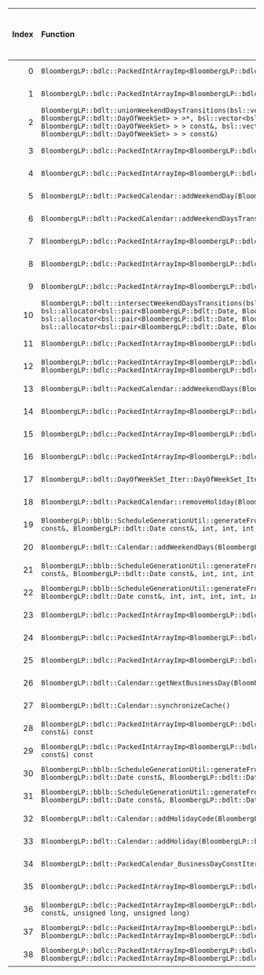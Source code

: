 |   Index | Function                                                                                                                                                                                                                                                                                                                                                                                                                                                                                                                                                                                       |   Difference in number of lines |   Function size difference in bytes | Disassembly                                                               |   Number of lines in `assume` build |   Number of bytes in `assume` build |   Number of lines in `none` build |   Number of bytes in `none` build |
|--------:|:-----------------------------------------------------------------------------------------------------------------------------------------------------------------------------------------------------------------------------------------------------------------------------------------------------------------------------------------------------------------------------------------------------------------------------------------------------------------------------------------------------------------------------------------------------------------------------------------------|--------------------------------:|------------------------------------:|:--------------------------------------------------------------------------|------------------------------------:|------------------------------------:|----------------------------------:|----------------------------------:|
|       0 | `BloombergLP::bdlc::PackedIntArrayImp<BloombergLP::bdlc::PackedIntArrayImp_Unsigned>::replaceImp(void*, unsigned long, int, void*, unsigned long, int, unsigned long)`                                                                                                                                                                                                                                                                                                                                                                                                                         |                              35 |                                 176 | [Assumed](0.assume.s.txt), [Ignored](0.none.s.txt), [Diff](0.diff.txt)    |                                5600 |                             4313488 |                              5424 |                           4314512 |
|       1 | `BloombergLP::bdlc::PackedIntArrayImp<BloombergLP::bdlc::PackedIntArrayImp_Signed>::replaceImp(void*, unsigned long, int, void*, unsigned long, int, unsigned long)`                                                                                                                                                                                                                                                                                                                                                                                                                           |                              30 |                                 128 | [Assumed](1.assume.s.txt), [Ignored](1.none.s.txt), [Diff](1.diff.txt)    |                                5216 |                             4300080 |                              5088 |                           4301168 |
|       2 | `BloombergLP::bdlt::unionWeekendDaysTransitions(bsl::vector<bsl::pair<BloombergLP::bdlt::Date, BloombergLP::bdlt::DayOfWeekSet>, bsl::allocator<bsl::pair<BloombergLP::bdlt::Date, BloombergLP::bdlt::DayOfWeekSet> > >*, bsl::vector<bsl::pair<BloombergLP::bdlt::Date, BloombergLP::bdlt::DayOfWeekSet>, bsl::allocator<bsl::pair<BloombergLP::bdlt::Date, BloombergLP::bdlt::DayOfWeekSet> > > const&, bsl::vector<bsl::pair<BloombergLP::bdlt::Date, BloombergLP::bdlt::DayOfWeekSet>, bsl::allocator<bsl::pair<BloombergLP::bdlt::Date, BloombergLP::bdlt::DayOfWeekSet> > > const&)`     |                               8 |                                  32 | [Assumed](2.assume.s.txt), [Ignored](2.none.s.txt), [Diff](2.diff.txt)    |                                 624 |                             4262240 |                               592 |                           4262368 |
|       3 | `BloombergLP::bdlc::PackedIntArrayImp<BloombergLP::bdlc::PackedIntArrayImp_Signed>::append(long)`                                                                                                                                                                                                                                                                                                                                                                                                                                                                                              |                               7 |                                  32 | [Assumed](3.assume.s.txt), [Ignored](3.none.s.txt), [Diff](3.diff.txt)    |                                 528 |                             4307392 |                               496 |                           4308400 |
|       4 | `BloombergLP::bdlc::PackedIntArrayImp<BloombergLP::bdlc::PackedIntArrayImp_Unsigned>::append(unsigned long)`                                                                                                                                                                                                                                                                                                                                                                                                                                                                                   |                               7 |                                  32 | [Assumed](4.assume.s.txt), [Ignored](4.none.s.txt), [Diff](4.diff.txt)    |                                 480 |                             4321024 |                               448 |                           4321920 |
|       5 | `BloombergLP::bdlt::PackedCalendar::addWeekendDay(BloombergLP::bdlt::DayOfWeek::Enum)`                                                                                                                                                                                                                                                                                                                                                                                                                                                                                                         |                               4 |                                  16 | [Assumed](5.assume.s.txt), [Ignored](5.none.s.txt), [Diff](5.diff.txt)    |                                 112 |                             4261344 |                                96 |                           4261504 |
|       6 | `BloombergLP::bdlt::PackedCalendar::addWeekendDaysTransition(BloombergLP::bdlt::Date const&, BloombergLP::bdlt::DayOfWeekSet const&)`                                                                                                                                                                                                                                                                                                                                                                                                                                                          |                               3 |                                  16 | [Assumed](6.assume.s.txt), [Ignored](6.none.s.txt), [Diff](6.diff.txt)    |                                 144 |                             4261552 |                               128 |                           4261696 |
|       7 | `BloombergLP::bdlc::PackedIntArrayImp<BloombergLP::bdlc::PackedIntArrayImp_Signed>::replace(unsigned long, long)`                                                                                                                                                                                                                                                                                                                                                                                                                                                                              |                               2 |                                  16 | [Assumed](7.assume.s.txt), [Ignored](7.none.s.txt), [Diff](7.diff.txt)    |                                 384 |                             4310464 |                               368 |                           4311440 |
|       8 | `BloombergLP::bdlc::PackedIntArrayImp<BloombergLP::bdlc::PackedIntArrayImp_Unsigned>::insert(unsigned long, unsigned long)`                                                                                                                                                                                                                                                                                                                                                                                                                                                                    |                               2 |                                  16 | [Assumed](8.assume.s.txt), [Ignored](8.none.s.txt), [Diff](8.diff.txt)    |                                 544 |                             4322304 |                               528 |                           4323360 |
|       9 | `BloombergLP::bdlc::PackedIntArrayImp<BloombergLP::bdlc::PackedIntArrayImp_Unsigned>::replace(unsigned long, unsigned long)`                                                                                                                                                                                                                                                                                                                                                                                                                                                                   |                               2 |                                  16 | [Assumed](9.assume.s.txt), [Ignored](9.none.s.txt), [Diff](9.diff.txt)    |                                 352 |                             4324000 |                               336 |                           4325376 |
|      10 | `BloombergLP::bdlt::intersectWeekendDaysTransitions(bsl::vector<bsl::pair<BloombergLP::bdlt::Date, BloombergLP::bdlt::DayOfWeekSet>, bsl::allocator<bsl::pair<BloombergLP::bdlt::Date, BloombergLP::bdlt::DayOfWeekSet> > >*, bsl::vector<bsl::pair<BloombergLP::bdlt::Date, BloombergLP::bdlt::DayOfWeekSet>, bsl::allocator<bsl::pair<BloombergLP::bdlt::Date, BloombergLP::bdlt::DayOfWeekSet> > > const&, bsl::vector<bsl::pair<BloombergLP::bdlt::Date, BloombergLP::bdlt::DayOfWeekSet>, bsl::allocator<bsl::pair<BloombergLP::bdlt::Date, BloombergLP::bdlt::DayOfWeekSet> > > const&)` |                               2 |                                  16 | [Assumed](10.assume.s.txt), [Ignored](10.none.s.txt), [Diff](10.diff.txt) |                                 272 |                             4263408 |                               256 |                           4263504 |
|      11 | `BloombergLP::bdlc::PackedIntArrayImp<BloombergLP::bdlc::PackedIntArrayImp_Signed>::insert(unsigned long, long)`                                                                                                                                                                                                                                                                                                                                                                                                                                                                               |                               2 |                                   0 | [Assumed](11.assume.s.txt), [Ignored](11.none.s.txt), [Diff](11.diff.txt) |                                 592 |                             4308720 |                               592 |                           4309696 |
|      12 | `BloombergLP::bdlc::PackedIntArrayImp<BloombergLP::bdlc::PackedIntArrayImp_Signed>::replace(unsigned long, BloombergLP::bdlc::PackedIntArrayImp<BloombergLP::bdlc::PackedIntArrayImp_Signed> const&, unsigned long, unsigned long)`                                                                                                                                                                                                                                                                                                                                                            |                               1 |                                   0 | [Assumed](12.assume.s.txt), [Ignored](12.none.s.txt), [Diff](12.diff.txt) |                                 720 |                             4310848 |                               720 |                           4311808 |
|      13 | `BloombergLP::bdlt::PackedCalendar::addWeekendDays(BloombergLP::bdlt::DayOfWeekSet const&)`                                                                                                                                                                                                                                                                                                                                                                                                                                                                                                    |                               1 |                                   0 | [Assumed](13.assume.s.txt), [Ignored](13.none.s.txt), [Diff](13.diff.txt) |                                  96 |                             4261456 |                                96 |                           4261600 |
|      14 | `BloombergLP::bdlc::PackedIntArrayImp<BloombergLP::bdlc::PackedIntArrayImp_Signed>::PackedIntArrayImp(unsigned long, long, BloombergLP::bslma::Allocator*)`                                                                                                                                                                                                                                                                                                                                                                                                                                    |                              -2 |                                   0 | [Assumed](14.assume.s.txt), [Ignored](14.none.s.txt), [Diff](14.diff.txt) |                                 384 |                             4306656 |                               384 |                           4307664 |
|      15 | `BloombergLP::bdlc::PackedIntArrayImp<BloombergLP::bdlc::PackedIntArrayImp_Signed>::replaceImp(unsigned long, long)`                                                                                                                                                                                                                                                                                                                                                                                                                                                                           |                              -2 |                                   0 | [Assumed](15.assume.s.txt), [Ignored](15.none.s.txt), [Diff](15.diff.txt) |                                  48 |                             4305296 |                                48 |                           4306256 |
|      16 | `BloombergLP::bdlc::PackedIntArrayImp<BloombergLP::bdlc::PackedIntArrayImp_Unsigned>::replaceImp(unsigned long, unsigned long)`                                                                                                                                                                                                                                                                                                                                                                                                                                                                |                              -2 |                                   0 | [Assumed](16.assume.s.txt), [Ignored](16.none.s.txt), [Diff](16.diff.txt) |                                  48 |                             4319088 |                                48 |                           4319936 |
|      17 | `BloombergLP::bdlt::DayOfWeekSet_Iter::DayOfWeekSet_Iter(int, int)`                                                                                                                                                                                                                                                                                                                                                                                                                                                                                                                            |                              -2 |                                   0 | [Assumed](17.assume.s.txt), [Ignored](17.none.s.txt), [Diff](17.diff.txt) |                                  48 |                             4253248 |                                48 |                           4253408 |
|      18 | `BloombergLP::bdlt::PackedCalendar::removeHoliday(BloombergLP::bdlt::Date const&)`                                                                                                                                                                                                                                                                                                                                                                                                                                                                                                             |                              -2 |                                   0 | [Assumed](18.assume.s.txt), [Ignored](18.none.s.txt), [Diff](18.diff.txt) |                                 432 |                             4263808 |                               432 |                           4263888 |
|      19 | `BloombergLP::bblb::ScheduleGenerationUtil::generateFromDayOfWeekInMonth(bsl::vector<BloombergLP::bdlt::Date, bsl::allocator<BloombergLP::bdlt::Date> >*, BloombergLP::bdlt::Date const&, BloombergLP::bdlt::Date const&, int, int, int, BloombergLP::bdlt::DayOfWeek::Enum, int)`                                                                                                                                                                                                                                                                                                             |                              -3 |                                   0 | [Assumed](19.assume.s.txt), [Ignored](19.none.s.txt), [Diff](19.diff.txt) |                                 560 |                             4243264 |                               560 |                           4243312 |
|      20 | `BloombergLP::bdlt::Calendar::addWeekendDays(BloombergLP::bdlt::DayOfWeekSet const&)`                                                                                                                                                                                                                                                                                                                                                                                                                                                                                                          |                              -3 |                                   0 | [Assumed](20.assume.s.txt), [Ignored](20.none.s.txt), [Diff](20.diff.txt) |                                 320 |                             4246544 |                               320 |                           4246688 |
|      21 | `BloombergLP::bblb::ScheduleGenerationUtil::generateFromBusinessDayOfMonth(bsl::vector<BloombergLP::bdlt::Date, bsl::allocator<BloombergLP::bdlt::Date> >*, BloombergLP::bdlt::Date const&, BloombergLP::bdlt::Date const&, int, int, int, BloombergLP::bdlt::Calendar const&, int)`                                                                                                                                                                                                                                                                                                           |                              -4 |                                   0 | [Assumed](21.assume.s.txt), [Ignored](21.none.s.txt), [Diff](21.diff.txt) |                                 608 |                             4241728 |                               608 |                           4241760 |
|      22 | `BloombergLP::bblb::ScheduleGenerationUtil::generateFromDayOfMonth(bsl::vector<BloombergLP::bdlt::Date, bsl::allocator<BloombergLP::bdlt::Date> >*, BloombergLP::bdlt::Date const&, BloombergLP::bdlt::Date const&, int, int, int, int, int)`                                                                                                                                                                                                                                                                                                                                                  |                              -4 |                                   0 | [Assumed](22.assume.s.txt), [Ignored](22.none.s.txt), [Diff](22.diff.txt) |                                 672 |                             4241056 |                               672 |                           4241088 |
|      23 | `BloombergLP::bdlc::PackedIntArrayImp<BloombergLP::bdlc::PackedIntArrayImp_Signed>::operator[](unsigned long) const`                                                                                                                                                                                                                                                                                                                                                                                                                                                                           |                              -4 |                                 -16 | [Assumed](23.assume.s.txt), [Ignored](23.none.s.txt), [Diff](23.diff.txt) |                                  48 |                             4312512 |                                64 |                           4313520 |
|      24 | `BloombergLP::bdlc::PackedIntArrayImp<BloombergLP::bdlc::PackedIntArrayImp_Unsigned>::PackedIntArrayImp(unsigned long, unsigned long, BloombergLP::bslma::Allocator*)`                                                                                                                                                                                                                                                                                                                                                                                                                         |                              -4 |                                 -16 | [Assumed](24.assume.s.txt), [Ignored](24.none.s.txt), [Diff](24.diff.txt) |                                 336 |                             4320336 |                               352 |                           4321216 |
|      25 | `BloombergLP::bdlc::PackedIntArrayImp<BloombergLP::bdlc::PackedIntArrayImp_Unsigned>::operator[](unsigned long) const`                                                                                                                                                                                                                                                                                                                                                                                                                                                                         |                              -4 |                                 -16 | [Assumed](25.assume.s.txt), [Ignored](25.none.s.txt), [Diff](25.diff.txt) |                                  48 |                             4325760 |                                64 |                           4327376 |
|      26 | `BloombergLP::bdlt::Calendar::getNextBusinessDay(BloombergLP::bdlt::Date*, BloombergLP::bdlt::Date const&, int) const`                                                                                                                                                                                                                                                                                                                                                                                                                                                                         |                              -5 |                                 -16 | [Assumed](26.assume.s.txt), [Ignored](26.none.s.txt), [Diff](26.diff.txt) |                                  80 |                             4247152 |                                96 |                           4247296 |
|      27 | `BloombergLP::bdlt::Calendar::synchronizeCache()`                                                                                                                                                                                                                                                                                                                                                                                                                                                                                                                                              |                              -5 |                                 -32 | [Assumed](27.assume.s.txt), [Ignored](27.none.s.txt), [Diff](27.diff.txt) |                                 544 |                             4244384 |                               576 |                           4244432 |
|      28 | `BloombergLP::bdlc::PackedIntArrayImp<BloombergLP::bdlc::PackedIntArrayImp_Signed>::isEqualImp(BloombergLP::bdlc::PackedIntArrayImp<BloombergLP::bdlc::PackedIntArrayImp_Signed> const&) const`                                                                                                                                                                                                                                                                                                                                                                                                |                              -5 |                                 -64 | [Assumed](28.assume.s.txt), [Ignored](28.none.s.txt), [Diff](28.diff.txt) |                                 816 |                             4305360 |                               880 |                           4306320 |
|      29 | `BloombergLP::bdlc::PackedIntArrayImp<BloombergLP::bdlc::PackedIntArrayImp_Unsigned>::isEqualImp(BloombergLP::bdlc::PackedIntArrayImp<BloombergLP::bdlc::PackedIntArrayImp_Unsigned> const&) const`                                                                                                                                                                                                                                                                                                                                                                                            |                              -5 |                                 -64 | [Assumed](29.assume.s.txt), [Ignored](29.none.s.txt), [Diff](29.diff.txt) |                                 816 |                             4319152 |                               880 |                           4320000 |
|      30 | `BloombergLP::bblb::ScheduleGenerationUtil::generateFromDayInterval(bsl::vector<BloombergLP::bdlt::Date, bsl::allocator<BloombergLP::bdlt::Date> >*, BloombergLP::bdlt::Date const&, BloombergLP::bdlt::Date const&, BloombergLP::bdlt::Date const&, int)`                                                                                                                                                                                                                                                                                                                                     |                              -6 |                                 -16 | [Assumed](30.assume.s.txt), [Ignored](30.none.s.txt), [Diff](30.diff.txt) |                                 192 |                             4240864 |                               208 |                           4240880 |
|      31 | `BloombergLP::bblb::ScheduleGenerationUtil::generateFromDayOfWeekAfterDayOfMonth(bsl::vector<BloombergLP::bdlt::Date, bsl::allocator<BloombergLP::bdlt::Date> >*, BloombergLP::bdlt::Date const&, BloombergLP::bdlt::Date const&, int, int, int, BloombergLP::bdlt::DayOfWeek::Enum, int)`                                                                                                                                                                                                                                                                                                     |                              -6 |                                 -16 | [Assumed](31.assume.s.txt), [Ignored](31.none.s.txt), [Diff](31.diff.txt) |                                 928 |                             4242336 |                               944 |                           4242368 |
|      32 | `BloombergLP::bdlt::Calendar::addHolidayCode(BloombergLP::bdlt::Date const&, int)`                                                                                                                                                                                                                                                                                                                                                                                                                                                                                                             |                              -9 |                                 -32 | [Assumed](32.assume.s.txt), [Ignored](32.none.s.txt), [Diff](32.diff.txt) |                                 352 |                             4246032 |                               384 |                           4246144 |
|      33 | `BloombergLP::bdlt::Calendar::addHoliday(BloombergLP::bdlt::Date const&)`                                                                                                                                                                                                                                                                                                                                                                                                                                                                                                                      |                             -10 |                                 -32 | [Assumed](33.assume.s.txt), [Ignored](33.none.s.txt), [Diff](33.diff.txt) |                                 272 |                             4245760 |                               304 |                           4245840 |
|      34 | `BloombergLP::bdlt::PackedCalendar_BusinessDayConstIterator::previousBusinessDay()`                                                                                                                                                                                                                                                                                                                                                                                                                                                                                                            |                             -10 |                                 -48 | [Assumed](34.assume.s.txt), [Ignored](34.none.s.txt), [Diff](34.diff.txt) |                                 304 |                             4271248 |                               352 |                           4271328 |
|      35 | `BloombergLP::bdlc::PackedIntArrayImp<BloombergLP::bdlc::PackedIntArrayImp_Signed>::reserveCapacity(unsigned long, long)`                                                                                                                                                                                                                                                                                                                                                                                                                                                                      |                             -12 |                                 -48 | [Assumed](35.assume.s.txt), [Ignored](35.none.s.txt), [Diff](35.diff.txt) |                                 192 |                             4311728 |                               240 |                           4312688 |
|      36 | `BloombergLP::bdlc::PackedIntArrayImp<BloombergLP::bdlc::PackedIntArrayImp_Unsigned>::append(BloombergLP::bdlc::PackedIntArrayImp<BloombergLP::bdlc::PackedIntArrayImp_Unsigned> const&, unsigned long, unsigned long)`                                                                                                                                                                                                                                                                                                                                                                        |                             -59 |                                -192 | [Assumed](36.assume.s.txt), [Ignored](36.none.s.txt), [Diff](36.diff.txt) |                                 640 |                             4321664 |                               832 |                           4322528 |
|      37 | `BloombergLP::bdlc::PackedIntArrayImp<BloombergLP::bdlc::PackedIntArrayImp_Unsigned>::replace(unsigned long, BloombergLP::bdlc::PackedIntArrayImp<BloombergLP::bdlc::PackedIntArrayImp_Unsigned> const&, unsigned long, unsigned long)`                                                                                                                                                                                                                                                                                                                                                        |                             -71 |                                -256 | [Assumed](37.assume.s.txt), [Ignored](37.none.s.txt), [Diff](37.diff.txt) |                                 720 |                             4324352 |                               976 |                           4325712 |
|      38 | `BloombergLP::bdlc::PackedIntArrayImp<BloombergLP::bdlc::PackedIntArrayImp_Unsigned>::insert(unsigned long, BloombergLP::bdlc::PackedIntArrayImp<BloombergLP::bdlc::PackedIntArrayImp_Unsigned> const&, unsigned long, unsigned long)`                                                                                                                                                                                                                                                                                                                                                         |                             -78 |                                -336 | [Assumed](38.assume.s.txt), [Ignored](38.none.s.txt), [Diff](38.diff.txt) |                                 944 |                             4322864 |                              1280 |                           4323904 |